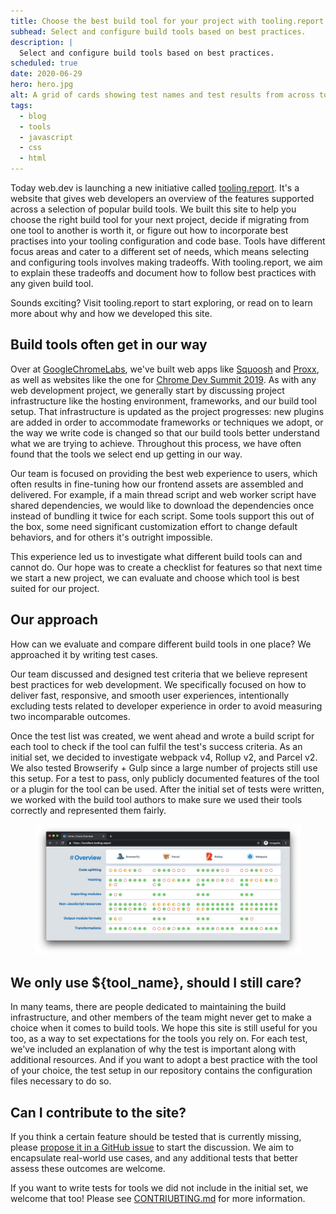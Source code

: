 ```yaml
---
title: Choose the best build tool for your project with tooling.report
subhead: Select and configure build tools based on best practices.
description: |
  Select and configure build tools based on best practices.
scheduled: true
date: 2020-06-29
hero: hero.jpg
alt: A grid of cards showing test names and test results from across tooling.report.
tags:
  - blog
  - tools
  - javascript
  - css
  - html
---
```


Today web.dev is launching a new initiative called [tooling.report](https://tooling.report). It's a
website that gives web developers an overview of the features supported across a selection of
popular build tools. We built this site to help you choose the right build tool for your next
project, decide if migrating from one tool to another is worth it, or figure out how to incorporate
best practises into your tooling configuration and code base. Tools have different focus areas and
cater to a different set of needs, which means selecting and configuring tools involves making
tradeoffs. With tooling.report, we aim to explain these tradeoffs and document how to follow best
practices with any given build tool.   
  
Sounds exciting? Visit tooling.report to start exploring, or read on to learn more about why and how
we developed this site. 

## Build tools often get in our way

Over at [GoogleChromeLabs](https://github.com/GoogleChromeLabs), we've built web apps like
[Squoosh](https://squoosh.app/) and [Proxx](https://proxx.app/), as well as websites like the one
for [Chrome Dev Summit 2019](https://developer.chrome.com/devsummit/). As with any web development
project, we generally start by discussing project infrastructure like the hosting environment,
frameworks, and our build tool setup.  That infrastructure is updated as the project progresses: new
plugins are added in order to accommodate frameworks or techniques we adopt, or the way we write
code is changed so that our build tools better understand what we are trying to achieve. Throughout
this process, we have often found that the tools we select end up getting in our way.

Our team is focused on providing the best web experience to users, which often results in
fine-tuning how our frontend assets are assembled and delivered. For example, if a main thread
script and web worker script have shared dependencies, we would like to download the dependencies
once instead of bundling it twice for each script. Some tools support this out of the box, some need
significant customization effort to change default behaviors, and for others it's outright
impossible. 

This experience led us to investigate what different build tools can and cannot do. Our hope was to
create a checklist for features so that next time we start a new project, we can evaluate and choose
which tool is best suited for our project.

## Our approach

How can we evaluate and compare different build tools in one place? We approached it by writing test
cases.

Our team discussed and designed test criteria that we believe represent best practices for web
development. We specifically focused on how to deliver fast, responsive, and smooth user
experiences, intentionally excluding tests related to developer experience in order to avoid
measuring two incomparable outcomes. 

Once the test list was created, we went ahead and wrote a build script for each tool to check if the
tool can fulfil the test's success criteria. As an initial set, we decided to investigate webpack
v4, Rollup v2, and Parcel v2. We also tested Browserify + Gulp since a large number of projects
still use this setup. For a test to pass, only publicly documented features of the tool or a plugin
for the tool can be used. After the initial set of tests were written, we worked with the build tool
authors to make sure we used their tools correctly and represented them fairly.

<figure class="w-figure">
  <img class="w-screenshot w-screenshot--filled" 
       src="overview.jpg" 
       alt="A screenshot of tooling.report.">
</figure>

## We only use ${tool_name}, should I still care?

In many teams, there are people dedicated to maintaining the build infrastructure, and other members
of the team might never get to make a choice when it comes to build tools. We hope this site is
still useful for you too, as a way to set expectations for the tools you rely on. For each test,
we've included an explanation of why the test is important along with additional resources. And if
you want to adopt a best practice with the tool of your choice, the test setup in our repository
contains the configuration files necessary to do so.

## Can I contribute to the site?

If you think a certain feature should be tested that is currently missing, please [propose it in a
GitHub issue](https://github.com/GoogleChromeLabs/tooling.report/issues/new) to start the
discussion. We aim to encapsulate real-world use cases, and any additional tests that better assess
these outcomes are welcome.   
  
If you want to write tests for tools we did not include in the initial set, we welcome that too!
Please see
[CONTRIUBTING.md](https://github.com/GoogleChromeLabs/tooling.report/blob/dev/CONTRIBUTING.md) for
more information. 